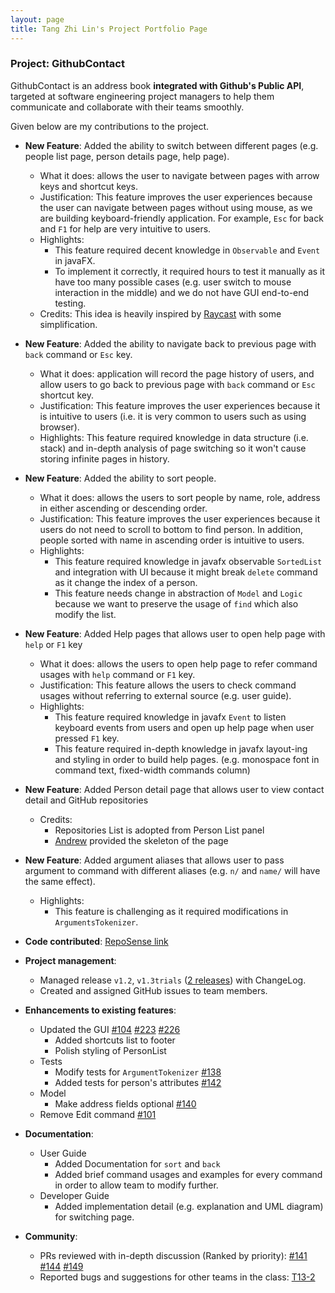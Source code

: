 ```yaml
---
layout: page
title: Tang Zhi Lin's Project Portfolio Page
---
```


### Project: GithubContact

GithubContact is an address book **integrated with Github's Public API**, targeted at software engineering project
managers to help them communicate and collaborate with their teams smoothly.

Given below are my contributions to the project.

* **New Feature**: Added the ability to switch between different pages (e.g. people list page, person details page, 
help page).
  * What it does: allows the user to navigate between pages with arrow keys and shortcut keys.
  * Justification: This feature improves the user experiences because the user can navigate between pages without using 
    mouse, as we are building keyboard-friendly application. For example, `Esc` for back and `F1` for help are very 
    intuitive to users.
  * Highlights: 
    * This feature required decent knowledge in `Observable` and `Event` in javaFX.
    * To implement it correctly, it required hours to test it manually as it have too many possible cases (e.g. user 
      switch to mouse interaction in the middle) and we do not have GUI end-to-end testing.
  * Credits: This idea is heavily inspired by [Raycast](https://www.raycast.com/) with some simplification.

* **New Feature**: Added the ability to navigate back to previous page with `back` command or `Esc` key.
  * What it does: application will record the page history of users, and allow users to go back to previous page with
    `back` command or `Esc` shortcut key.
  * Justification: This feature improves the user experiences because it is intuitive to users (i.e. it is very common
    to users such as using browser).
  * Highlights: This feature required knowledge in data structure (i.e. stack) and in-depth analysis of page switching 
    so it won't cause storing infinite pages in history.

* **New Feature**: Added the ability to sort people.
    * What it does: allows the users to sort people by name, role, address in either ascending or descending order.
    * Justification: This feature improves the user experiences because it users do not need to scroll to bottom to find
      person. In addition, people sorted with name in ascending order is intuitive to users.
    * Highlights: 
      * This feature required knowledge in javafx observable `SortedList` and integration with UI because it might 
        break `delete` command as it change the index of a person.
      * This feature needs change in abstraction of `Model` and `Logic` because we want to preserve the usage of `find` 
        which also modify the list.

* **New Feature**: Added Help pages that allows user to open help page with `help` or `F1` key
  * What it does: allows the users to open help page to refer command usages with `help` command or `F1` key.
  * Justification: This feature allows the users to check command usages without referring to external source (e.g.
    user guide).
  * Highlights:
    * This feature required knowledge in javafx `Event` to listen keyboard events from users and open up help page when 
      user pressed `F1` key.
    * This feature required in-depth knowledge in javafx layout-ing and styling in order to build help pages. (e.g. 
      monospace font in command text, fixed-width commands column)

* **New Feature**: Added Person detail page that allows user to view contact detail and GitHub repositories
  * Credits: 
    * Repositories List is adopted from Person List panel
    * [Andrew](https://github.com/wrewsama) provided the skeleton of the page

* **New Feature**: Added argument aliases that allows user to pass argument to command with different aliases (e.g. `n/`
  and `name/` will have the same effect).
  * Highlights:
    * This feature is challenging as it required modifications in `ArgumentsTokenizer`.

* **Code contributed**: [RepoSense link](https://nus-cs2103-ay2223s1.github.io/tp-dashboard/?search=Tex-Tang)

* **Project management**:
  * Managed release `v1.2`, `v1.3trials` ([2 releases](https://github.com/AY2223S1-CS2103T-W08-2/tp/releases)) with 
    ChangeLog.
  * Created and assigned GitHub issues to team members.

* **Enhancements to existing features**:
  * Updated the GUI 
    [#104](https://github.com/AY2223S1-CS2103T-W08-2/tp/pull/104)
    [#223](https://github.com/AY2223S1-CS2103T-W08-2/tp/pull/223)
    [#226](https://github.com/AY2223S1-CS2103T-W08-2/tp/pull/226)
    * Added shortcuts list to footer  
    * Polish styling of PersonList
  * Tests
    * Modify tests for `ArgumentTokenizer` [#138](https://github.com/AY2223S1-CS2103T-W08-2/tp/pull/138)
    * Added tests for person's attributes [#142](https://github.com/AY2223S1-CS2103T-W08-2/tp/pull/142)
  * Model
    * Make address fields optional [#140](https://github.com/AY2223S1-CS2103T-W08-2/tp/pull/140)
  * Remove Edit command [#101](https://github.com/AY2223S1-CS2103T-W08-2/tp/pull/101)
    
* **Documentation**:
  * User Guide
    * Added Documentation for `sort` and `back`
    * Added brief command usages and examples for every command in order to allow team to modify further.
  * Developer Guide
    * Added implementation detail (e.g. explanation and UML diagram) for switching page.

* **Community**:
  * PRs reviewed with in-depth discussion (Ranked by priority):
    [#141](https://github.com/AY2223S1-CS2103T-W08-2/tp/pull/141)
    [#144](https://github.com/AY2223S1-CS2103T-W08-2/tp/pull/144)
    [#149](https://github.com/AY2223S1-CS2103T-W08-2/tp/pull/149)
  * Reported bugs and suggestions for other teams in the class: 
    [T13-2](https://github.com/AY2223S1-CS2103T-T13-2/tp/pull/68#discussion_r996427389)
